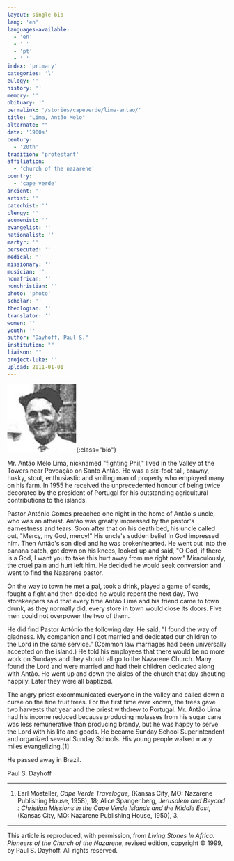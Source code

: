 ```yaml
---
layout: single-bio
lang: 'en'
languages-available:
  - 'en'
  - ' '
  - 'pt'
  - ' '
index: 'primary'
categories: 'l'
eulogy: ''
history: ''
memory: ''
obituary: ''
permalink: '/stories/capeverde/lima-antao/'
title: "Lima, Antão Melo"
alternate: ""
date: '1900s'
century:
  - '20th'
tradition: 'protestant'
affiliation:
  - 'church of the nazarene'
country:
  - 'cape verde'
ancient: ''
artist: ''
catechist: ''
clergy: ''
ecumenist: ''
evangelist: ''
nationalist: ''
martyr: ''
persecuted: ''
medical: ''
missionary: ''
musician: ''
nonafrican: ''
nonchristian: ''
photo: 'photo'
scholar: ''
theologian: ''
translator: ''
women: ''
youth: ''
author: "Dayhoff, Paul S."
institution: ""
liaison: ""
project-luke: ''
upload: 2011-01-01
---
```


![Antao Lima](/images/bio-pics/capeverde/lima-antao/lima-antao.jpg){:class="bio"}

Mr. Antão Melo Lima, nicknamed "fighting Phil," lived in the Valley of the Towers near Povoação on Santo Antão. He was a six-foot tall, brawny, husky, stout, enthusiastic and smiling man of property who employed many on his farm. In 1955 he received the unprecedented honour of being twice decorated by the president of Portugal for his outstanding agricultural contributions to the islands.

Pastor António Gomes preached one night in the home of Antão's uncle, who was an atheist. Antão was greatly impressed by the pastor's earnestness and tears. Soon after that on his death bed, his uncle called out, "Mercy, my God, mercy!" His uncle's sudden belief in God impressed him. Then Antão's son died and he was brokenhearted. He went out into the banana patch, got down on his knees, looked up and said, "O God, if there is a God, I want you to take this hurt away from me right now." Miraculously, the cruel pain and hurt left him. He decided he would seek conversion and went to find the Nazarene pastor.

On the way to town he met a pal, took a drink, played a game of cards, fought a fight and then decided he would repent the next day. Two storekeepers said that every time Antão Lima and his friend came to town drunk, as they normally did, every store in town would close its doors. Five men could not overpower the two of them.

He did find Pastor António the following day. He said, "I found the way of gladness. My companion and I got married and dedicated our children to the Lord in the same service." (Common law marriages had been universally accepted on the island.) He told his employees that there would be no more work on Sundays and they should all go to the Nazarene Church. Many found the Lord and were married and had their children dedicated along with Antão. He went up and down the aisles of the church that day shouting happily. Later they were all baptized.

The angry priest excommunicated everyone in the valley and called down a curse on the fine fruit trees. For the first time ever known, the trees gave two harvests that year and the priest withdrew to Portugal. Mr. Antão Lima had his income reduced because producing molasses from his sugar cane was less remunerative than producing brandy, but he was happy to serve the Lord with his life and goods. He became Sunday School Superintendent and organized several Sunday Schools. His young people walked many miles evangelizing.[1]

He passed away in Brazil.

Paul S. Dayhoff

---

1. Earl Mosteller, *Cape Verde Travelogue,*  (Kansas City, MO: Nazarene Publishing House, 1958), 18; Alice Spangenberg, *Jerusalem and Beyond : Christian Missions in the Cape Verde Islands and the Middle East,* (Kansas City, MO: Nazarene Publishing House, 1950), 3.

---

This article is reproduced, with permission, from *Living Stones In Africa: Pioneers of the Church of the Nazarene*, revised edition, copyright &copy; 1999, by Paul S. Dayhoff.  All rights reserved.
